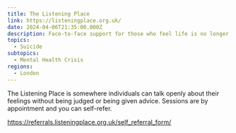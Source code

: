 ```yaml
---
title: The Listening Place
link: https://listeningplace.org.uk/
date: 2024-04-06T21:35:00.000Z
description: Face-to-face support for those who feel life is no longer worth living
topics:
  - Suicide
subtopics:
  - Mental Health Crisis
regions:
  - London
---
```


The Listening Place is somewhere individuals can talk openly about their feelings without being judged or being given advice. Sessions are by appointment and you can self-refer.

https://referrals.listeningplace.org.uk/self_referral_form/
